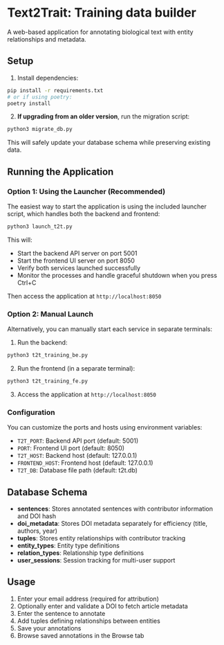 # Text2Trait: Training data builder

A web-based application for annotating biological text with entity relationships and metadata.

## Setup

1. Install dependencies:
```bash
pip install -r requirements.txt
# or if using poetry:
poetry install
```

2. **If upgrading from an older version**, run the migration script:
```bash
python3 migrate_db.py
```
This will safely update your database schema while preserving existing data.

## Running the Application

### Option 1: Using the Launcher (Recommended)

The easiest way to start the application is using the included launcher script, which handles both the backend and frontend:

```bash
python3 launch_t2t.py
```

This will:
- Start the backend API server on port 5001
- Start the frontend UI server on port 8050
- Verify both services launched successfully
- Monitor the processes and handle graceful shutdown when you press Ctrl+C

Then access the application at `http://localhost:8050`

### Option 2: Manual Launch

Alternatively, you can manually start each service in separate terminals:

1. Run the backend:
```bash
python3 t2t_training_be.py
```

2. Run the frontend (in a separate terminal):
```bash
python3 t2t_training_fe.py
```

3. Access the application at `http://localhost:8050`

### Configuration

You can customize the ports and hosts using environment variables:
- `T2T_PORT`: Backend API port (default: 5001)
- `PORT`: Frontend UI port (default: 8050)
- `T2T_HOST`: Backend host (default: 127.0.0.1)
- `FRONTEND_HOST`: Frontend host (default: 127.0.0.1)
- `T2T_DB`: Database file path (default: t2t.db)

## Database Schema

- **sentences**: Stores annotated sentences with contributor information and DOI hash
- **doi_metadata**: Stores DOI metadata separately for efficiency (title, authors, year)
- **tuples**: Stores entity relationships with contributor tracking
- **entity_types**: Entity type definitions
- **relation_types**: Relationship type definitions
- **user_sessions**: Session tracking for multi-user support

## Usage

1. Enter your email address (required for attribution)
2. Optionally enter and validate a DOI to fetch article metadata
3. Enter the sentence to annotate
4. Add tuples defining relationships between entities
5. Save your annotations
6. Browse saved annotations in the Browse tab
